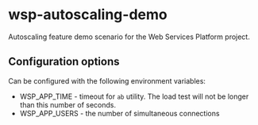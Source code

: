 # wsp-autoscaling-demo
Autoscaling feature demo scenario for the Web Services Platform project.

## Configuration options
Can be configured with the following environment variables:
* WSP_APP_TIME - timeout for `ab` utility.  The load test will not be longer than this number of seconds.
* WSP_APP_USERS - the number of simultaneous connections